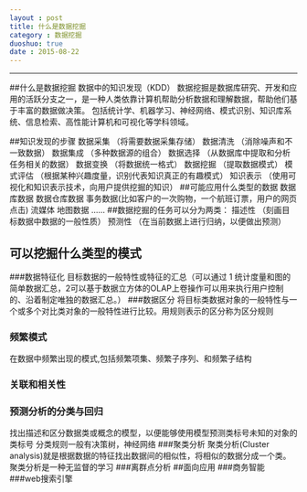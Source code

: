 ```yaml
---
layout : post
title: 什么是数据挖掘
category : 数据挖掘
duoshuo: true
date : 2015-08-22
---
```


<!-- more -->

******
##什么是数据挖掘
数据中的知识发现（KDD）
数据挖掘是数据库研究、开发和应用的活跃分支之一，是一种人类依靠计算机帮助分析数据和理解数据，帮助他们基于丰富的数据做决策。
包括统计学、机器学习、神经网络、模式识别、知识库系统、信息检索、高性能计算机和可视化等学科领域。


##知识发现的步骤
数据采集 （将需要数据采集存储）
数据清洗 （消除噪声和不一致数据）
数据集成 （多种数据源的组合）
数据选择 （从数据库中提取和分析任务相关的数据）
数据变换 （将数据统一格式）
数据挖掘 （提取数据模式）
模式评估 （根据某种兴趣度量，识别代表知识真正的有趣模式）
知识表示 （使用可视化和知识表示技术，向用户提供挖掘的知识）
##可能应用什么类型的数据
数据库数据
数据仓库数据
事务数据(比如客户的一次购物，一个航班订票，用户的网页点击)
流媒体
地图数据
......
##数据挖掘的任务可以分为两类：
描述性 （刻画目标数据中数据的一般性质）
预测性 （在当前数据上进行归纳，以便做出预测）
## 可以挖掘什么类型的模式
###数据特征化
目标数据的一般特性或特征的汇总（可以通过 1 统计度量和图的简单数据汇总，2可以基于数据立方体的OLAP上卷操作可以用来执行用户控制的、沿着制定唯独的数据汇总。）
###数据区分
将目标类数据对象的一般特性与一个或多个对比类对象的一般特性进行比较。用规则表示的区分称为区分规则
### 频繁模式
在数据中频繁出现的模式,包括频繁项集、频繁子序列、和频繁子结构
### 关联和相关性
### 预测分析的分类与回归
找出描述和区分数据类或概念的模型，以便能够使用模型预测类标号未知的对象的类标号
分类规则一般有决策树，神经网络
###聚类分析
聚类分析(Cluster analysis)就是根据数据的特征找出数据间的相似性，将相似的数据分成一个类。聚类分析是一种无监督的学习
###离群点分析
##面向应用
###商务智能
###web搜索引擎




